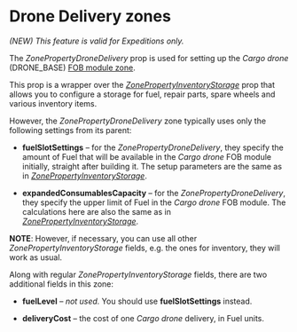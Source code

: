 # Drone Delivery zones

*(NEW) This feature is valid for Expeditions only.*

The *ZonePropertyDroneDelivery* prop is used for setting up the *Cargo drone* (DRONE_BASE) [FOB module zone](./zones_of_fob_modules_overview.md).

This prop is a wrapper over the [*ZonePropertyInventoryStorage*](./../inventory_storage_zones.md) prop that allows you to configure a storage for fuel, repair parts, spare wheels and various inventory items.

However, the *ZonePropertyDroneDelivery* zone typically uses only the following settings from its parent:

-   **fuelSlotSettings** – for the *ZonePropertyDroneDelivery*, they specify the amount of Fuel that will be available in the *Cargo drone* FOB module initially, straight after building it. The setup parameters are the same as in [*ZonePropertyInventoryStorage*](./../inventory_storage_zones.md).

-   **expandedConsumablesCapacity** – for the *ZonePropertyDroneDelivery*, they specify the upper limit of Fuel in the *Cargo drone* FOB module. The calculations here are also the same as in [*ZonePropertyInventoryStorage*](./../inventory_storage_zones.md).  

**NOTE**: However, if necessary, you can use all other *ZonePropertyInventoryStorage* fields, e.g. the ones for inventory, they will work as usual.

Along with regular *ZonePropertyInventoryStorage* fields, there are two additional fields in this zone:

-   **fuelLevel** – *not used.* You should use **fuelSlotSettings** instead.

-   **deliveryCost** – the cost of one *Cargo drone* delivery, in Fuel units.